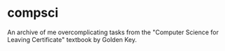 # compsci
An archive of me overcomplicating tasks from the "Computer Science for Leaving Certificate" textbook by Golden Key.
